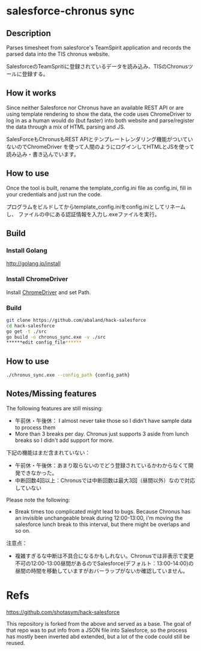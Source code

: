 # salesforce-chronus sync
## Description
Parses timesheet from salesforce's TeamSpirit application and records the parsed data into the TIS chronus website.

SalesforceのTeamSpritiに登録されているデータを読み込み、TISのChronusツールに登録する。

## How it works

Since neither Salesforce nor Chronus have an available REST API or are using 
template rendering to show the data, the code uses ChromeDriver to log in as 
a human would do (but faster) into both website and parse/register the data 
through a mix of HTML parsing and JS.

SalesForceもChronusもREST APIとテンプレートレンダリング機能がついていないのでChromeDriver
を使って人間のようにログインしてHTMLとJSを使って読み込み・書き込んでいます。

## How to use
Once the tool is built, rename the template_config.ini file as config.ini, fill in
your credentials and just run the code.

プログラムをビルドしてからtemplate_config.iniをconfig.iniとしてリネームし、
ファイルの中にある認証情報を入力し.exeファイルを実行。

## Build

### Install Golang
http://golang.jp/install

### Install ChromeDriver
Install [ChromeDriver](https://sites.google.com/a/chromium.org/chromedriver/downloads) and set Path.

### Build
```bash
git clone https://github.com/abaland/hack-salesforce 
cd hack-salesforce
go get -t ./src
go build -o chronus_sync.exe -v ./src
******edit config_file******
```

## How to use
```bash
./chronus_sync.exe --config_path {config_path} 
```

## Notes/Missing features

The following features are still missing:
* 午前休・午後休： I almost never take those so I didn't have sample data to process them
* More than 3 breaks per day. Chronus just supports 3 aside from lunch breaks so I didn't add support for more.

下記の機能はまだ含まれていない：
* 午前休・午後休：あまり取らないのでどう登録されているかわからなくて開発できなかった。
* 中断回数4回以上：Chronusでは中断回数は最大3回（昼間以外）なので対応していない

Please note the following:
* Break times too complicated might lead to bugs. Because Chronus has an invisible unchangeable break during 12:00-13:00, 
  i'm moving the salesforce lunch break to this interval, but there might be overlaps and so on.
  
注意点：
* 複雑すぎるな中断は不具合になるかもしれない。Chronusでは非表示で変更不可の12:00-13:00昼間があるのでSalesforce(デフォルト：13:00-14:00)の昼間の時間を移動していますがおバーラップがないか確認していません。

# Refs
https://github.com/shotasym/hack-salesforce

This repository is forked from the above and served as a base. The goal of that
repo was to put info from a JSON file into Salesforce, so the process has mostly 
been inverted abd extended, but a lot of the code could still be reused.
